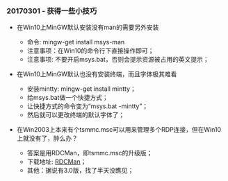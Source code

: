### 20170301 - 获得一些小技巧

* 在Win10上MinGW默认安装没有man的需要另外安装
  - 命令: mingw-get install msys-man
  - 注意事项：在Win10的命令行下直接操作即可；
  - 注意事项: 不要开启msys.bat，否则会提示资源被占用的英文提示；

* 在Win10上MinGW默认也没有安装终端，而且字体极其难看
  - 安装mintty: mingw-get install mintty；
  - 给msys.bat做一个快捷方式；
  - 让快捷方式的命令变为“msys.bat -mintty”；
  - 然后就可以更改终端的默认字体了；

* 在Win2003上本来有个tsmmc.msc可以用来管理多个RDP连接，但在Win10上就没有了，肿么办？
  - 答案是用RDCMan，即tsmmc.msc的升级版；
  - 下载地址: [RDCMan](https://www.microsoft.com/en-us/download/details.aspx?id=44989)；
  - 其他：据说有3.0版，找了半天没瞧见；
